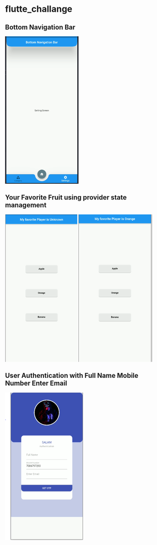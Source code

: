 # flutte_challange

## Bottom Navigation Bar 

<img src="https://github.com/ADILAYOUB/100_flutter_challange/blob/master/Project01.PNG" height="480px" >

## Your Favorite Fruit using provider state management  

<img height="480px" src="https://github.com/ADILAYOUB/100_flutter_challange/blob/master/screenshot/02/01.PNG" > <img height="480px" src="https://github.com/ADILAYOUB/100_flutter_challange/blob/master/screenshot/02/02.PNG" >

## User Authentication with Full Name Mobile Number Enter Email  

<img height="480px" src="https://github.com/ADILAYOUB/100_flutter_challange/blob/master/screenshot/03/01.PNG" > 
